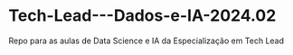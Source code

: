 # Tech-Lead---Dados-e-IA-2024.02
Repo para as aulas de Data Science e IA da Especialização em Tech Lead
